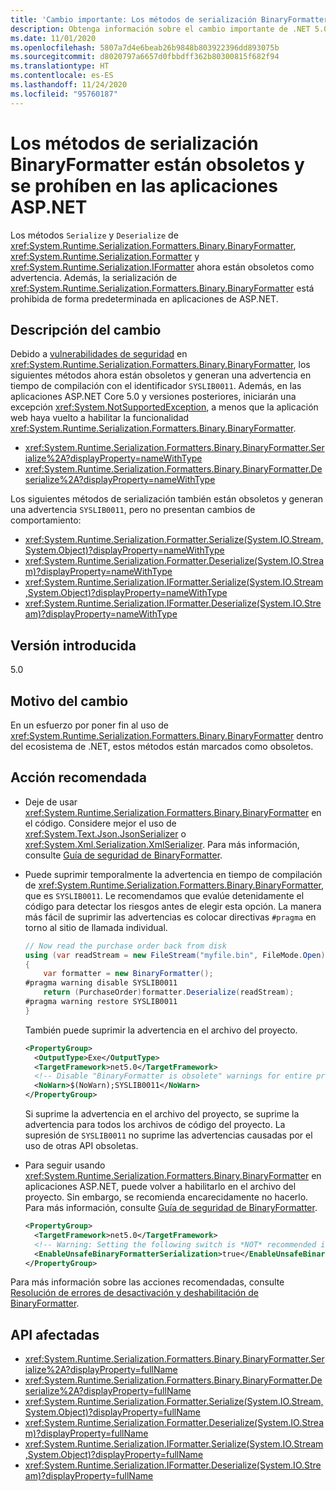 ```yaml
---
title: 'Cambio importante: Los métodos de serialización BinaryFormatter están obsoletos y se prohíben en las aplicaciones ASP.NET'
description: Obtenga información sobre el cambio importante de .NET 5.0 en las bibliotecas básicas de .NET por el que los métodos de serialización y deserialización de BinaryFormatter, Formatter e IFormatter están obsoletos.
ms.date: 11/01/2020
ms.openlocfilehash: 5807a7d4e6beab26b9848b803922396dd893075b
ms.sourcegitcommit: d8020797a6657d0fbbdff362b80300815f682f94
ms.translationtype: HT
ms.contentlocale: es-ES
ms.lasthandoff: 11/24/2020
ms.locfileid: "95760187"
---
```

# <a name="binaryformatter-serialization-methods-are-obsolete-and-prohibited-in-aspnet-apps"></a>Los métodos de serialización BinaryFormatter están obsoletos y se prohíben en las aplicaciones ASP.NET

Los métodos `Serialize` y `Deserialize` de <xref:System.Runtime.Serialization.Formatters.Binary.BinaryFormatter>, <xref:System.Runtime.Serialization.Formatter> y <xref:System.Runtime.Serialization.IFormatter> ahora están obsoletos como advertencia. Además, la serialización de <xref:System.Runtime.Serialization.Formatters.Binary.BinaryFormatter> está prohibida de forma predeterminada en aplicaciones de ASP.NET.

## <a name="change-description"></a>Descripción del cambio

Debido a [vulnerabilidades de seguridad](../../../../standard/serialization/binaryformatter-security-guide.md#binaryformatter-security-vulnerabilities) en <xref:System.Runtime.Serialization.Formatters.Binary.BinaryFormatter>, los siguientes métodos ahora están obsoletos y generan una advertencia en tiempo de compilación con el identificador `SYSLIB0011`. Además, en las aplicaciones ASP.NET Core 5.0 y versiones posteriores, iniciarán una excepción <xref:System.NotSupportedException>, a menos que la aplicación web haya vuelto a habilitar la funcionalidad <xref:System.Runtime.Serialization.Formatters.Binary.BinaryFormatter>.

- <xref:System.Runtime.Serialization.Formatters.Binary.BinaryFormatter.Serialize%2A?displayProperty=nameWithType>
- <xref:System.Runtime.Serialization.Formatters.Binary.BinaryFormatter.Deserialize%2A?displayProperty=nameWithType>

Los siguientes métodos de serialización también están obsoletos y generan una advertencia `SYSLIB0011`, pero no presentan cambios de comportamiento:

- <xref:System.Runtime.Serialization.Formatter.Serialize(System.IO.Stream,System.Object)?displayProperty=nameWithType>
- <xref:System.Runtime.Serialization.Formatter.Deserialize(System.IO.Stream)?displayProperty=nameWithType>
- <xref:System.Runtime.Serialization.IFormatter.Serialize(System.IO.Stream,System.Object)?displayProperty=nameWithType>
- <xref:System.Runtime.Serialization.IFormatter.Deserialize(System.IO.Stream)?displayProperty=nameWithType>

## <a name="version-introduced"></a>Versión introducida

5.0

## <a name="reason-for-change"></a>Motivo del cambio

En un esfuerzo por poner fin al uso de <xref:System.Runtime.Serialization.Formatters.Binary.BinaryFormatter> dentro del ecosistema de .NET, estos métodos están marcados como obsoletos.

## <a name="recommended-action"></a>Acción recomendada

- Deje de usar <xref:System.Runtime.Serialization.Formatters.Binary.BinaryFormatter> en el código. Considere mejor el uso de <xref:System.Text.Json.JsonSerializer> o <xref:System.Xml.Serialization.XmlSerializer>. Para más información, consulte [Guía de seguridad de BinaryFormatter](../../../../standard/serialization/binaryformatter-security-guide.md).

- Puede suprimir temporalmente la advertencia en tiempo de compilación de <xref:System.Runtime.Serialization.Formatters.Binary.BinaryFormatter>, que es `SYSLIB0011`. Le recomendamos que evalúe detenidamente el código para detectar los riesgos antes de elegir esta opción. La manera más fácil de suprimir las advertencias es colocar directivas `#pragma` en torno al sitio de llamada individual.

  ```csharp
  // Now read the purchase order back from disk
  using (var readStream = new FileStream("myfile.bin", FileMode.Open))
  {
      var formatter = new BinaryFormatter();
  #pragma warning disable SYSLIB0011
      return (PurchaseOrder)formatter.Deserialize(readStream);
  #pragma warning restore SYSLIB0011
  }
  ```

  También puede suprimir la advertencia en el archivo del proyecto.

  ```xml
  <PropertyGroup>
    <OutputType>Exe</OutputType>
    <TargetFramework>net5.0</TargetFramework>
    <!-- Disable "BinaryFormatter is obsolete" warnings for entire project -->
    <NoWarn>$(NoWarn);SYSLIB0011</NoWarn>
  </PropertyGroup>
  ```

  Si suprime la advertencia en el archivo del proyecto, se suprime la advertencia para todos los archivos de código del proyecto. La supresión de `SYSLIB0011` no suprime las advertencias causadas por el uso de otras API obsoletas.

- Para seguir usando <xref:System.Runtime.Serialization.Formatters.Binary.BinaryFormatter> en aplicaciones ASP.NET, puede volver a habilitarlo en el archivo del proyecto. Sin embargo, se recomienda encarecidamente no hacerlo. Para más información, consulte [Guía de seguridad de BinaryFormatter](../../../../standard/serialization/binaryformatter-security-guide.md).

  ```xml
  <PropertyGroup>
    <TargetFramework>net5.0</TargetFramework>
    <!-- Warning: Setting the following switch is *NOT* recommended in web apps. -->
    <EnableUnsafeBinaryFormatterSerialization>true</EnableUnsafeBinaryFormatterSerialization>
  </PropertyGroup>
  ```

Para más información sobre las acciones recomendadas, consulte [Resolución de errores de desactivación y deshabilitación de BinaryFormatter](https://aka.ms/binaryformatter).

## <a name="affected-apis"></a>API afectadas

- <xref:System.Runtime.Serialization.Formatters.Binary.BinaryFormatter.Serialize%2A?displayProperty=fullName>
- <xref:System.Runtime.Serialization.Formatters.Binary.BinaryFormatter.Deserialize%2A?displayProperty=fullName>
- <xref:System.Runtime.Serialization.Formatter.Serialize(System.IO.Stream,System.Object)?displayProperty=fullName>
- <xref:System.Runtime.Serialization.Formatter.Deserialize(System.IO.Stream)?displayProperty=fullName>
- <xref:System.Runtime.Serialization.IFormatter.Serialize(System.IO.Stream,System.Object)?displayProperty=fullName>
- <xref:System.Runtime.Serialization.IFormatter.Deserialize(System.IO.Stream)?displayProperty=fullName>

<!--

#### Category

- Core .NET libraries
- ASP.NET Core

### Affected APIs

- `Overload:System.Runtime.Serialization.Formatters.Binary.BinaryFormatter.Serialize`
- `Overload:System.Runtime.Serialization.Formatters.Binary.BinaryFormatter.Deserialize`
- `M:System.Runtime.Serialization.Formatter.Serialize(System.IO.Stream,System.Object)`
- `M:System.Runtime.Serialization.Formatter.Deserialize(System.IO.Stream)`
- `M:System.Runtime.Serialization.IFormatter.Serialize(System.IO.Stream,System.Object)`
- `M:System.Runtime.Serialization.IFormatter.Deserialize(System.IO.Stream)`

-->
